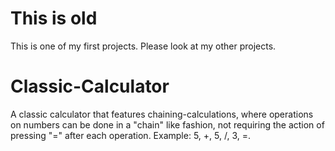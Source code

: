 # This is old
This is one of my first projects. Please look at my other projects.

# Classic-Calculator
A classic calculator that features chaining-calculations, where operations on numbers can be done in a "chain" like fashion, not requiring the action of pressing "=" after each operation. Example: 5, +, 5, /, 3, =.

